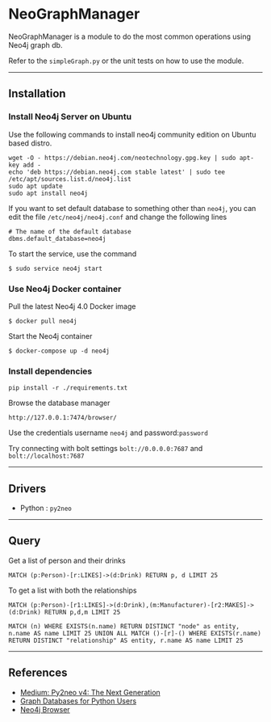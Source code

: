 # NeoGraphManager

NeoGraphManager is a module to do the most common operations using Neo4j graph db.

Refer to the `simpleGraph.py` or the unit tests on how to use the module.

-------------------------------------------------------------------------------
## Installation

### Install Neo4j Server on Ubuntu

Use the following commands to install neo4j community edition on Ubuntu based distro.
```
wget -O - https://debian.neo4j.com/neotechnology.gpg.key | sudo apt-key add -
echo 'deb https://debian.neo4j.com stable latest' | sudo tee /etc/apt/sources.list.d/neo4j.list
sudo apt update
sudo apt install neo4j
```

If you want to set default database to something other than `neo4j`, you can edit the file `/etc/neo4j/neo4j.conf` and change the following lines
```
# The name of the default database
dbms.default_database=neo4j
```

To start the service, use the command
```
$ sudo service neo4j start
```

### Use Neo4j Docker container
Pull the latest Neo4j 4.0 Docker image
```
$ docker pull neo4j 
```

Start the Neo4j container
```
$ docker-compose up -d neo4j
```

### Install dependencies
```
pip install -r ./requirements.txt
```

Browse the database manager
```
http://127.0.0.1:7474/browser/
```
Use the credentials username `neo4j` and password:`password`

Try connecting with bolt settings `bolt://0.0.0.0:7687` and `bolt://localhost:7687`

-------------------------------------------------------------------------------
## Drivers

* Python : `py2neo`

-------------------------------------------------------------------------------
## Query

Get a list of person and their drinks
```
MATCH (p:Person)-[r:LIKES]->(d:Drink) RETURN p, d LIMIT 25
```

To get a list with both the relationships
```
MATCH (p:Person)-[r1:LIKES]->(d:Drink),(m:Manufacturer)-[r2:MAKES]->(d:Drink) RETURN p,d,m LIMIT 25
```

```
MATCH (n) WHERE EXISTS(n.name) RETURN DISTINCT "node" as entity, n.name AS name LIMIT 25 UNION ALL MATCH ()-[r]-() WHERE EXISTS(r.name) RETURN DISTINCT "relationship" AS entity, r.name AS name LIMIT 25
```

-------------------------------------------------------------------------------
## References

* [Medium: Py2neo v4: The Next Generation](https://medium.com/neo4j/py2neo-v4-2bedc8afef2)
* [Graph Databases for Python Users](https://youtu.be/3JMhX1sT98U)
* [Neo4j Browser](https://neo4j.com/developer/neo4j-browser/)
